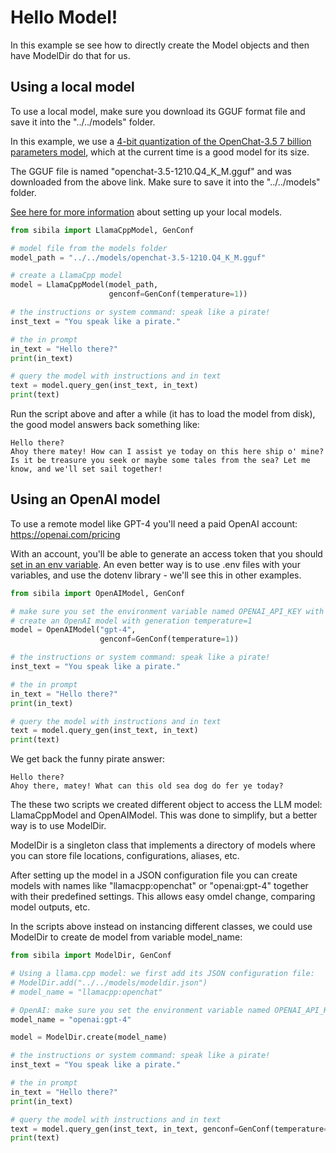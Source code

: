 # Hello Model!

In this example se see how to directly create the Model objects and then have ModelDir do that for us. 


## Using a local model

To use a local model, make sure you download its GGUF format file and save it into the "../../models" folder.

In this example, we use a [4-bit quantization of the OpenChat-3.5 7 billion parameters model](https://huggingface.co/TheBloke/openchat-3.5-1210-GPTQ), which at the current time is a good model for its size. 

The GGUF file is named "openchat-3.5-1210.Q4_K_M.gguf" and was downloaded from the above link. Make sure to save it into the "../../models" folder.

[See here for more information](../setup_local_models/readme.md#setup-local-models) about setting up your local models.


``` py
from sibila import LlamaCppModel, GenConf

# model file from the models folder
model_path = "../../models/openchat-3.5-1210.Q4_K_M.gguf"

# create a LlamaCpp model
model = LlamaCppModel(model_path,
                      genconf=GenConf(temperature=1))

# the instructions or system command: speak like a pirate!
inst_text = "You speak like a pirate."

# the in prompt
in_text = "Hello there?"
print(in_text)

# query the model with instructions and in text
text = model.query_gen(inst_text, in_text)
print(text)
```

Run the script above and after a while (it has to load the model from disk), the good model answers back something like:

```
Hello there?
Ahoy there matey! How can I assist ye today on this here ship o' mine? Is it be treasure you seek or maybe some tales from the sea? Let me know, and we'll set sail together!
```


## Using an OpenAI model

To use a remote model like GPT-4 you'll need a paid OpenAI account: https://openai.com/pricing

With an account, you'll be able to generate an access token that you should [set in an env variable](../../docs/getting-started.md). An even better way is to use .env files with your variables, and use the dotenv library - we'll see this in other examples.


``` py
from sibila import OpenAIModel, GenConf

# make sure you set the environment variable named OPENAI_API_KEY with your API key.
# create an OpenAI model with generation temperature=1
model = OpenAIModel("gpt-4",
                    genconf=GenConf(temperature=1))

# the instructions or system command: speak like a pirate!
inst_text = "You speak like a pirate."

# the in prompt
in_text = "Hello there?"
print(in_text)

# query the model with instructions and in text
text = model.query_gen(inst_text, in_text)
print(text)
```


We get back the funny pirate answer:

```
Hello there?
Ahoy there, matey! What can this old sea dog do fer ye today?
```

The these two scripts we created different object to access the LLM model: LlamaCppModel and OpenAIModel. This was done to simplify, but a better way is to use ModelDir.

ModelDir is a singleton class that implements a directory of models where you can store file locations, configurations, aliases, etc.

After setting up the model in a JSON configuration file you can create models with names like "llamacpp:openchat" or "openai:gpt-4" together with their predefined settings. This allows easy omdel change, comparing model outputs, etc.

In the scripts above instead on instancing different classes, we could use ModelDir to create de model from variable model_name:

``` py
from sibila import ModelDir, GenConf

# Using a llama.cpp model: we first add its JSON configuration file:
# ModelDir.add("../../models/modeldir.json")
# model_name = "llamacpp:openchat"

# OpenAI: make sure you set the environment variable named OPENAI_API_KEY with your API key.
model_name = "openai:gpt-4"

model = ModelDir.create(model_name)

# the instructions or system command: speak like a pirate!
inst_text = "You speak like a pirate."

# the in prompt
in_text = "Hello there?"
print(in_text)

# query the model with instructions and in text
text = model.query_gen(inst_text, in_text, genconf=GenConf(temperature=1))
print(text)
```

<!--TODO: Add link to ModelDir example -->
